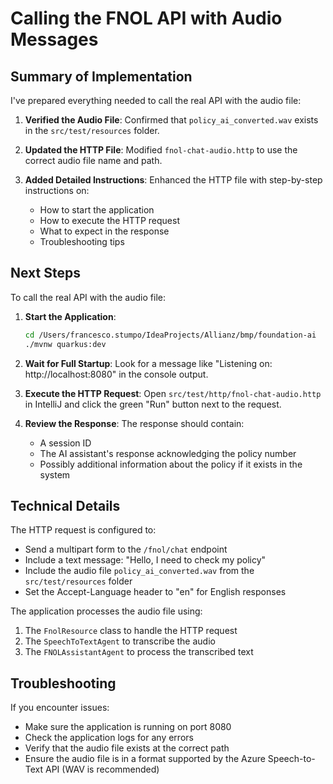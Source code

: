 # Calling the FNOL API with Audio Messages

## Summary of Implementation

I've prepared everything needed to call the real API with the audio file:

1. **Verified the Audio File**: Confirmed that `policy_ai_converted.wav` exists in the `src/test/resources` folder.

2. **Updated the HTTP File**: Modified `fnol-chat-audio.http` to use the correct audio file name and path.

3. **Added Detailed Instructions**: Enhanced the HTTP file with step-by-step instructions on:
   - How to start the application
   - How to execute the HTTP request
   - What to expect in the response
   - Troubleshooting tips

## Next Steps

To call the real API with the audio file:

1. **Start the Application**:
   ```bash
   cd /Users/francesco.stumpo/IdeaProjects/Allianz/bmp/foundation-ai
   ./mvnw quarkus:dev
   ```

2. **Wait for Full Startup**: Look for a message like "Listening on: http://localhost:8080" in the console output.

3. **Execute the HTTP Request**: Open `src/test/http/fnol-chat-audio.http` in IntelliJ and click the green "Run" button next to the request.

4. **Review the Response**: The response should contain:
   - A session ID
   - The AI assistant's response acknowledging the policy number
   - Possibly additional information about the policy if it exists in the system

## Technical Details

The HTTP request is configured to:
- Send a multipart form to the `/fnol/chat` endpoint
- Include a text message: "Hello, I need to check my policy"
- Include the audio file `policy_ai_converted.wav` from the `src/test/resources` folder
- Set the Accept-Language header to "en" for English responses

The application processes the audio file using:
1. The `FnolResource` class to handle the HTTP request
2. The `SpeechToTextAgent` to transcribe the audio
3. The `FNOLAssistantAgent` to process the transcribed text

## Troubleshooting

If you encounter issues:
- Make sure the application is running on port 8080
- Check the application logs for any errors
- Verify that the audio file exists at the correct path
- Ensure the audio file is in a format supported by the Azure Speech-to-Text API (WAV is recommended)
